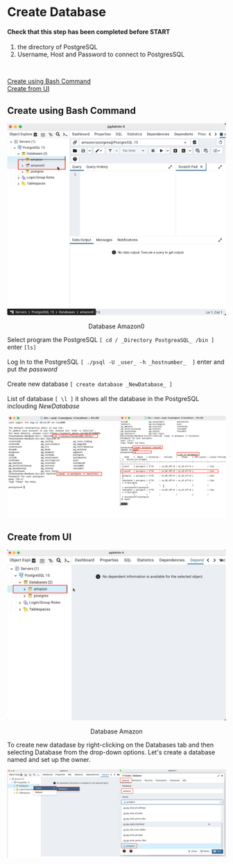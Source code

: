 Create Database
============

#### Check that this step has been completed before START 
1. the directory of PostgreSQL
2. Username, Host and Password to connect to PostgresSQL
<br>

[Create using Bash Command](create-database.md#Create-using-Bash-Command)<br>
[Create from UI](create-database.md#Create-from-UI)

## Create using Bash Command

![1](/images/1.png)

<p align="center">Database Amazon0</p>

Select program the PostgreSQL `[ cd / _Directory PostgreaSQL_ /bin ]` enter `[ls]`
<br>
<br>
Log In to the PostgreSQL `[ ./psql -U _user_ -h _hostnumber_  ]`  enter and put _the password_
<br>
<br>
Create new database `[ create database _NewDatabase_ ]`
<br>
<br>
List of database  `[ \l ]` it shows all the database in the PostgreSQL inclouding _NewDatabase_
<br>

![2](/images/2.png)


## Create from UI

![6](/images/6.png)
<p align="center">Database Amazon</p>

To create new datadase by right-clicking on the Databases tab and then selecting Database from the drop-down options. Let's create a database named and set up the owner.
<br>

![5](/images/5.png)



